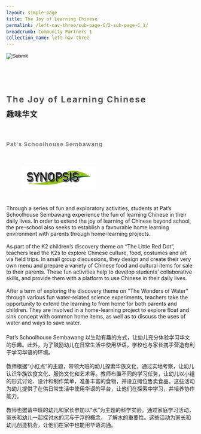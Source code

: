 ```yaml
---
layout: simple-page
title: The Joy of Learning Chinese
permalink: /left-nav-three/sub-page-C/2-sub-page-C_1/
breadcrumb: Community Partners 1 
collection_name: left-nav-three
---
```




<input type="image" name="btnBack" id="btnBack" onclick="goBack()" src="/images/btnBack.png" style="height:70px;">


<link href="/misc/bootstrap.min.css" rel="stylesheet" />
<link href="/misc/Site.css" rel="stylesheet" />
<style>
    .divSPMain {
        padding: 20px;
        padding-top: 20px;
        text-align: justify;
        border-radius: 20px;
    }
    .divSPInfo {
        padding-top: 1px;
    }
</style>
<script>
        function goBack() {
          window.history.back();
        }
        </script>
        
<div id="PanelSess">
    <div class="col-md-12" style="padding-top: 40px;">
        <b>
            <span id="lblTitle_EL" style="font-weight: bold; font-size: 23px; letter-spacing: 2px; color: #525252">
                The Joy of Learning Chinese</span></b>
    </div>
    <div class="col-md-12" style="padding-top: 10px;">
        <span id="lblTitle_OL" style="font-weight: bold; font-size: 20px; letter-spacing: 1px;">
        趣味华文</span>
    </div>
    <div class="col-md-12" style="padding-top: 10px;">
        <span id="tblFormat" style="font-weight: bold; font-size: 20px; letter-spacing: 1px;"><b></b>
            </span>
    </div>
    <div class="col-md-12" style="padding-top: 30px;">
                    <b style="font-size: 17px; color: #525252; display: none;">SCHOOL / ORGANISATION</b><br />
                    <span id="lblOrg_EL" style="font-weight: bold; font-size: 15px; letter-spacing: 1px; color: #7f7f7f">Pat's Schoolhouse Sembawang</span>
                </div>
    <div class="row divSPMain">
        <h2 style="text-decoration: underline; padding-left: 20px;">
            <img src="/images/sessions/HderSynopsis.png" style="height: 60px;width:199px;" /></h2>
        <div class="col-md-2">
        </div>
    </div>
    <div class="col-md-2">
    </div>
<div class="divSPInfo col-md-10">
                        <div class="col-md-12">
                            <span id="lblSynosis_EL">Through a series of fun and exploratory activities, students at Pat’s Schoolhouse Sembawang experience the fun of learning Chinese in their daily lives.  In order to extend the joy of learning of Chinese beyond school, the pre-school also seeks to establish a favourable home learning environment with parents through home-learning projects.<br><br>As part of the K2 children’s discovery theme on “The Little Red Dot”, teachers lead the K2s to explore Chinese culture, food, costumes and art via field trips.  In small group discussions, they design and create their very own menu and prepare a variety of Chinese food and cultural items for sale to their parents.  These fun activities help to develop students’ collaborative skills, and provide them with a platform to use Chinese in their daily lives.<br><br>After a term of exploring the discovery theme on "The Wonders of Water" through various fun water-related science experiments, teachers take the opportunity  to extend the learning to from home for both parents and children.  They are involved in a home-learning project to explore float and sink concept with common home items, as well as to discuss the uses of water and ways to save water. </span>
                        </div>
                        <div class="col-md-12" style="padding-top: 20px;">
                            <span id="lblSynosis_OL">Pat’s Schoolhouse Sembawang 以生动有趣的方式，让幼儿充分体验学习华文的乐趣。此外，为了鼓励幼儿在日常生活中使用华语，学校也与家长携手营造有利于学习华语的环境。<br><br>教师根据“小红点”的主题，带领大班的幼儿探索华族文化，通过实地考察，让幼儿认识华族饮食文化、服饰文化和艺术等。教师布置不同的学习任务，让幼儿以小组的形式讨论、设计和制作菜单，准备丰富的食物，并设立摊位售卖食品。这些活动为幼儿提供了在供日常生活中使用华语的平台，让他们在探索中学习，并培养协作能力。<br><br>教师也邀请中班的幼儿和家长参加以“水”为主题的科学实验。通过家庭学习活动，家长和幼儿一起探讨水的沉与于浮的概念， 了解水的重要性。这些活动为家长和幼儿创造机会，让他们在家中也能用华语沟通。</span>
                        </div>
                    </div>

</div>
